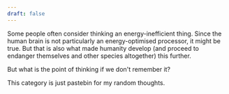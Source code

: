 ```yaml
---
draft: false
---
```

Some people often consider thinking an energy-inefficient thing. Since the human brain is not particularly an energy-optimised processor, it might be true. But that is also what made humanity develop (and proceed to endanger themselves and other species altogether) this further.

But what is the point of thinking if we don't remember it?

This category is just pastebin for my random thoughts.
